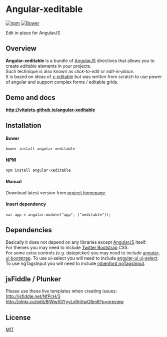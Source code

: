 # Angular-xeditable

[![npm](https://img.shields.io/npm/v/angular-xeditable.svg)](https://www.npmjs.com/package/angular-xeditable) [![Bower](https://img.shields.io/bower/v/angular-xeditable.svg)](http://bower.io/search/?q=angular-xeditable)

Edit in place for AngularJS

## Overview
**Angular-xeditable** is a bundle of [AngularJS](http://angularjs.org) directives that allows you to create
*editable* elements in your projects.  
Such technique is also known as *click-to-edit* or *edit-in-place*.  
It is based on ideas of [x-editable](http://vitalets.github.io/x-editable) but was written from scratch
to use power of angular and support complex forms / editable grids.

## Demo and docs
**http://vitalets.github.io/angular-xeditable**

## Installation
#### Bower
````
bower install angular-xeditable
````
#### NPM
````
npm install angular-xeditable
````
#### Manual
Download latest version from [project homepage](http://vitalets.github.io/angular-xeditable).
#### Insert dependency 
````
var app = angular.module("app", ["xeditable"]);
````

## Dependencies
Basically it does not depend on any libraries except [AngularJS](http://angularjs.org) itself.    
For themes you may need to include [Twitter Bootstrap](http://getbootstrap.com) CSS.  
For some extra controls (e.g. datepicker) you may need to include [angular-ui bootstrap](http://angular-ui.github.io/bootstrap/).
To use ui-select you will need to include [angular-ui ui-select](https://github.com/angular-ui/ui-select/).
To use ngTagsInput you will need to include [mbenford ngTagsInput](https://github.com/mbenford/ngTagsInput).

## jsFiddle / Plunker
Please use these live templates when creating issues:  
http://jsfiddle.net/NfPcH/3  
http://plnkr.co/edit/BjWwXIlYyyLvRnVwO8m8?p=preview

## License
[MIT](LICENSE)
